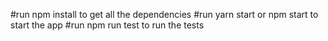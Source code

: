 #run npm install to get all the dependencies
#run yarn start or npm start to start the app
#run npm run test to run the tests
